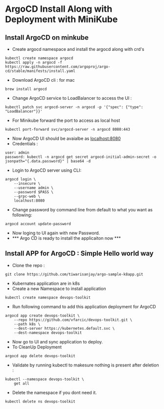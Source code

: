 # ArgoCD Install Along with Deployment with MiniKube
## Install ArgoCD on minkube 
- Create argocd namespace and install the argocd along with crd's 
```
kubectl create namespace argocd
kubectl apply -n argocd -f https://raw.githubusercontent.com/argoproj/argo-cd/stable/manifests/install.yaml
```
- Download ArgoCD cli : for mac
```
brew install argocd
```
- Change ArgoCD service to LoadBalancer to access the UI :
```
kubectl patch svc argocd-server -n argocd -p '{"spec": {"type": "LoadBalancer"}}'
```
- For Minikube forward the port to access as local host
```
kubectl port-forward svc/argocd-server -n argocd 8080:443
```
- Now ArgoCD UI should be avaialbe as [localhost:8080](localhost:8080)
- Credentials :
```
user: admin
password: kubectl -n argocd get secret argocd-initial-admin-secret -o jsonpath="{.data.password}" | base64 -d
```
- Login to ArgoCD server using CLI:
```
argocd login \
    --insecure \
    --username admin \
    --password $PASS \
    --grpc-web \
    localhost:8080 
```
- Change password by command line from default to what you want  as following: 
```
argocd account update-password
```
- Now loging to UI again with new Password. 
- *** Argo CD is ready to install the applicaiton now ***

## Install APP for ArgoCD : Simple Hello world way 
- Clone the repo :
```
git clone https://github.com/tiwarisanjay/argo-sample-k8app.git
```
- Kubernates application are in k8s 
- Create a new Namespace to install application 
```
kubectl create namespace devops-toolkit
````
- Run following command to add this application deployment for ArgoCD 
```
argocd app create devops-toolkit \
    --repo https://github.com/vfarcic/devops-toolkit.git \
    --path k8s \
    --dest-server https://kubernetes.default.svc \
    --dest-namespace devops-toolkit
```
- Now go to UI and sync application to deploy. 
- To CleanUp Deployment 
```
argocd app delete devops-toolkit
```
- Validate by running kubectl to makesure nothing is present after deletion :
```
kubectl --namespace devops-toolkit \
    get all
```
- Delete the namespace if you dont need it. 
```
kubectl delete ns devops-toolkit 
```
